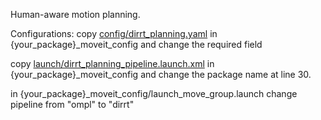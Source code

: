 Human-aware motion planning.

Configurations:
copy [config/dirrt_planning.yaml](config/dirrt_planning.yaml) in {your_package}_moveit_config and change the required field

copy [launch/dirrt_planning_pipeline.launch.xml](launch/dirrt_planning_pipeline.launch.xml) in  {your_package}_moveit_config and change the package name at line 30.

in {your_package}_moveit_config/launch_move_group.launch change pipeline from "ompl" to "dirrt"